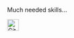 Much needed skills...

<img alt="GitHub commit activity" src="https://img.shields.io/github/commit-activity/y/tamga05/Microtasks_1-6_React?style=flat-square" height="27">
